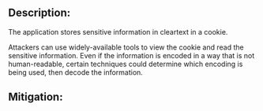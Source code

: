 ## Description:

The application stores sensitive information in cleartext in a cookie.

Attackers can use widely-available tools to view the cookie and read the sensitive information. Even if the information is encoded in a way that is not human-readable, certain techniques could determine which encoding is being used, then decode the information.

## Mitigation:
